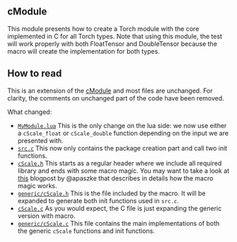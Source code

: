 ## cModule

This module presents how to create a Torch module with the core implemented in C for all Torch types.
Note that using this module, the test will work properly with both FloatTensor and DoubleTensor because the macro will create the implementation for both types.

## How to read

This is an extension of the [cModule](../cModule) and most files are unchanged. For clarity, the comments on unchanged part of the code have been removed.

What changed:
* [`MyModule.lua`](MyModule.lua) This is the only change on the lua side: we now use either a `cScale_float` or `cScale_double` function depending on the input we are presented with.
* [`src.c`](src.c) This now only contains the package creation part and call two init functions.
* [`cScale.h`](cScale.h) This starts as a regular header where we include all required library and ends with some macro magic. You may want to take a look at [this](https://apaszke.github.io/torch-internals.html) blogpost by @apaszke that describes in details how the macro magic works.
* [`generic/cScale.h`](generic/cScale.h) This is the file included by the macro. It will be expanded to generate both init functions used in `src.c`.
* [`cScale.c`](cScale.c) As you would expect, the C file is just expanding the generic version with macro.
* [`generic/cScale.c`](generic/cScale.c) This file contains the main implementations of both the generic `cScale` functions and init functions.
